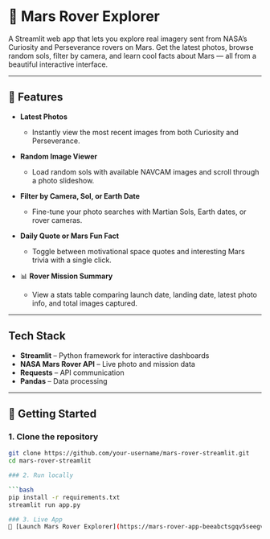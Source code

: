# 🚀 Mars Rover Explorer

A Streamlit web app that lets you explore real imagery sent from NASA’s Curiosity and Perseverance rovers on Mars. Get the latest photos, browse random sols, filter by camera, and learn cool facts about Mars — all from a beautiful interactive interface.

---

## 🌟 Features

- **Latest Photos**
  - Instantly view the most recent images from both Curiosity and Perseverance.

- **Random Image Viewer**
  - Load random sols with available NAVCAM images and scroll through a photo slideshow.

- **Filter by Camera, Sol, or Earth Date**
  - Fine-tune your photo searches with Martian Sols, Earth dates, or rover cameras.

- **Daily Quote or Mars Fun Fact**
  - Toggle between motivational space quotes and interesting Mars trivia with a single click.

- 📊 **Rover Mission Summary**
  - View a stats table comparing launch date, landing date, latest photo info, and total images captured.

---

## Tech Stack

- **Streamlit** – Python framework for interactive dashboards  
- **NASA Mars Rover API** – Live photo and mission data  
- **Requests** – API communication  
- **Pandas** – Data processing  

---

## 🚀 Getting Started

### 1. Clone the repository

```bash
git clone https://github.com/your-username/mars-rover-streamlit.git
cd mars-rover-streamlit

### 2. Run locally

```bash
pip install -r requirements.txt
streamlit run app.py

### 3. Live App
🔗 [Launch Mars Rover Explorer](https://mars-rover-app-beeabctsgqv5seegv3lmba.streamlit.app/)
